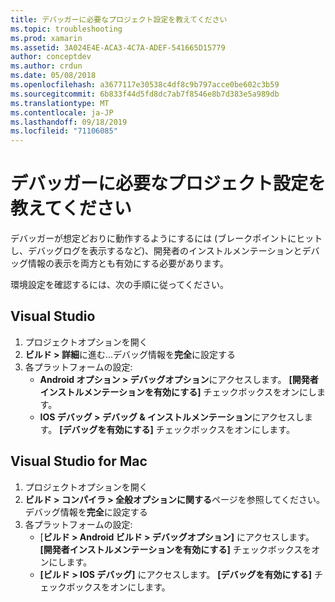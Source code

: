 ```yaml
---
title: デバッガーに必要なプロジェクト設定を教えてください
ms.topic: troubleshooting
ms.prod: xamarin
ms.assetid: 3A024E4E-ACA3-4C7A-ADEF-541665D15779
author: conceptdev
ms.author: crdun
ms.date: 05/08/2018
ms.openlocfilehash: a3677117e30538c4df8c9b797acce0be602c3b59
ms.sourcegitcommit: 6b833f44d5fd8dc7ab7f8546e8b7d383e5a989db
ms.translationtype: MT
ms.contentlocale: ja-JP
ms.lasthandoff: 09/18/2019
ms.locfileid: "71106085"
---
```

# <a name="what-project-settings-are-required-for-the-debugger"></a>デバッガーに必要なプロジェクト設定を教えてください

デバッガーが想定どおりに動作するようにするには (ブレークポイントにヒットし、デバッグログを表示するなど)、開発者のインストルメンテーションとデバッグ情報の表示を両方とも有効にする必要があります。

環境設定を確認するには、次の手順に従ってください。

## <a name="visual-studio"></a>Visual Studio

1. プロジェクトオプションを開く
2. **ビルド > 詳細**に進む...デバッグ情報を**完全**に設定する
3. 各プラットフォームの設定:
   - **Android オプション > デバッグオプション**にアクセスします。 **[開発者インストルメンテーションを有効にする]** チェックボックスをオンにします。
   - **IOS デバッグ > デバッグ & インストルメンテーション**にアクセスします。 **[デバッグを有効にする]** チェックボックスをオンにします。

## <a name="visual-studio-for-mac"></a>Visual Studio for Mac

1. プロジェクトオプションを開く
2. **ビルド > コンパイラ > 全般オプションに関する**ページを参照してください。 デバッグ情報を**完全**に設定する
3. 各プラットフォームの設定:
    - [**ビルド > Android ビルド > デバッグオプション]** にアクセスします。 **[開発者インストルメンテーションを有効にする]** チェックボックスをオンにします。
    - **[ビルド > IOS デバッグ]** にアクセスします。 **[デバッグを有効にする]** チェックボックスをオンにします。
